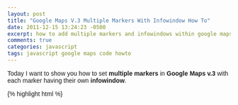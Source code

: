 ```yaml
---
layout: post
title: "Google Maps V.3 Multiple Markers With Infowindow How To"
date: 2011-12-15 13:24:23 -0500
excerpt: how to add multiple markers and infowindows within google maps
comments: true
categories: javascript
tags: javascript google maps code howto
---
```

Today I want to show you how to set **multiple markers** in **Google Maps v.3** with each marker having their own **infowindow**.  

{% highlight html %}
<html>
  <head>
    <style>
    body { font-family: Helvetica; }
    .map-content h3 { margin: 0; padding: 5px 0 0 0; }
    </style>
    <script type="text/javascript" src="http://maps.googleapis.com/maps/api/js?sensor=true"></script>
    <script type="text/javascript">
      // set the Map variable
      var map;
      function initialize() {
        var myOptions = {
          zoom: 9,
          mapTypeId: google.maps.MapTypeId.ROADMAP
        };
        var all = [
          ["Location 1", "Summerdale Rd", "Elon", "NC", "27253", "36.150491", "-79.5470544"],
          ["Location 2", "7205 Olmstead Dr", "Burlington", "NC", "27215", "36.069974", "-79.548101"],
          ["Location 3", "W Market St", "Graham", "NC", "27253", "36.0722225", "-79.4016207"],
          ["Location 4", "Mt Hermon Rock Creek Rd", "Graham", "NC", "27253", "35.9826328", "-79.4165216"],
          ["Location 5", "415 Spring Garden St", "Greensboro", "NC", "27401", "36.06761", "-79.794984"]
        ];
        var infoWindow = new google.maps.InfoWindow;
        map = new google.maps.Map(document.getElementById('map_canvas'), myOptions);

        // set the center of the map
        var pos = new google.maps.LatLng(36.0621881, -79.5101063);
        map.setCenter(pos);
        function infoCallback(infowindow, marker) {
          return function() {
            infowindow.open(map, marker);
          };
        }

        function setMarkers(map, all) {
          for (var i in all) {
            var name = all[i][0];
            var address = all[i][1];
            var city = all[i][2];
            var state = all[i][3];
            var zip = all[i][4];
            var lat = all[i][5];
            var lng = all[i][6];
            var latlngset;
            latlngset = new google.maps.LatLng(lat, lng);

            var marker = new google.maps.Marker({
              map: map,
              title: city,
              position: latlngset
            });

            var content = '<div class="map-content"><h3>' + name + '</h3>' + address + '<br />' + city + ', ' + state + ' ' + zip + '<br /><a href="http://maps.google.com/?daddr=' + address + ' ' + city + ', ' + state + ' ' + zip + '" target="_blank" rel="noopener">Get Directions</a></div>';
            var infowindow = new google.maps.InfoWindow();
            infowindow.setContent(content);
            google.maps.event.addListener(marker,'click', infoCallback(infowindow, marker));
          }
        }
        // set all markers in the all variable
        setMarkers(map, all);
      };

      // initializes the Google Map
      google.maps.event.addDomListener(window, 'load', initialize);
    </script>
  </head>
  <body>
    <div id="map_canvas" style="height: 500px; width: 800px;"></div>
  </body>
</html>
{% endhighlight %}
